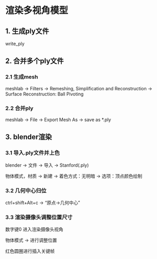 # 渲染多视角模型
## 1. 生成ply文件
write_ply
## 2. 合并多个ply文件
### 2.1 生成mesh
meshlab -> Filters -> Remeshing, Simplification and Reconstruction -> Surface Reconstruction: Ball Pivoting

### 2.2 合并ply
meshlab -> File -> Export Mesh As -> save as *.ply

## 3. blender渲染
### 3.1 导入.ply文件并上色
blender -> 文件 -> 导入 -> Stanford(.ply)

物体模式，材质 -> 新建 -> 着色方式：无明暗 -> 选项：顶点颜色绘制
### 3.2 几何中心归位
ctrl+shift+Alt+c -> “原点->几何中心”
### 3.3 渲染摄像头调整位置尺寸
数字键0 进入渲染摄像头视角

物体模式 -> 进行调整位置

红色圆圈进行插入关键帧
